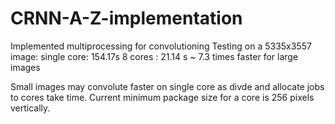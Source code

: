 # CRNN-A-Z-implementation

Implemented multiprocessing for convolutioning
Testing on a 5335x3557 image:
single core: 154.17s
8 cores    : 21.14 s
~ 7.3 times faster for large images

Small images may convolute faster on single core as divde and allocate jobs to cores take time. Current minimum package size for a core is 256 pixels vertically. 
